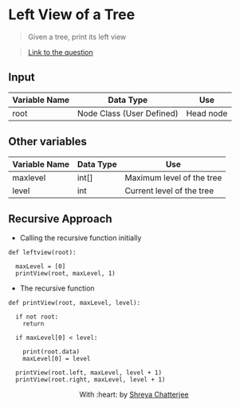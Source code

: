 # Left View of a Tree

> Given a tree, print its left view

> [Link to the question](https://practice.geeksforgeeks.org/problems/left-view-of-binary-tree/1)


## Input
| Variable Name | Data Type | Use | 
|---- | ----- | ----- |
| root | Node Class (User Defined) | Head node |

## Other variables
| Variable Name | Data Type | Use | 
|---- | ----- | ----- |
| maxlevel | int[] | Maximum level of the tree |
| level | int | Current level of the tree |


## Recursive Approach

- Calling the recursive function initially

```
def leftview(root):

  maxLevel = [0]
  printView(root, maxLevel, 1)
```


- The recursive function

```
def printView(root, maxLevel, level):

  if not root:
    return 
    
  if maxLevel[0] < level:
    
    print(root.data)
    maxLevel[0] = level
    
  printView(root.left, maxLevel, level + 1)  
  printView(root.right, maxLevel, level + 1)
```

<p align="center">
	With :heart: by <a href="https://github.com/Shreya549" target="_blank">Shreya Chatterjee</a>
</p>
